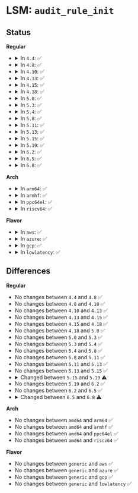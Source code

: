 # LSM: <code>audit_rule_init</code>

## Status
<b>Regular</b>
<ul>
<li>
<details>
<summary>In <code>4.4</code>: ✅</summary>

```c
int security_audit_rule_init(u32 field, u32 op, char *rulestr, void **lsmrule);
```
</details>
</li>
<li>
<details>
<summary>In <code>4.8</code>: ✅</summary>

```c
int security_audit_rule_init(u32 field, u32 op, char *rulestr, void **lsmrule);
```
</details>
</li>
<li>
<details>
<summary>In <code>4.10</code>: ✅</summary>

```c
int security_audit_rule_init(u32 field, u32 op, char *rulestr, void **lsmrule);
```
</details>
</li>
<li>
<details>
<summary>In <code>4.13</code>: ✅</summary>

```c
int security_audit_rule_init(u32 field, u32 op, char *rulestr, void **lsmrule);
```
</details>
</li>
<li>
<details>
<summary>In <code>4.15</code>: ✅</summary>

```c
int security_audit_rule_init(u32 field, u32 op, char *rulestr, void **lsmrule);
```
</details>
</li>
<li>
<details>
<summary>In <code>4.18</code>: ✅</summary>

```c
int security_audit_rule_init(u32 field, u32 op, char *rulestr, void **lsmrule);
```
</details>
</li>
<li>
<details>
<summary>In <code>5.0</code>: ✅</summary>

```c
int security_audit_rule_init(u32 field, u32 op, char *rulestr, void **lsmrule);
```
</details>
</li>
<li>
<details>
<summary>In <code>5.3</code>: ✅</summary>

```c
int security_audit_rule_init(u32 field, u32 op, char *rulestr, void **lsmrule);
```
</details>
</li>
<li>
<details>
<summary>In <code>5.4</code>: ✅</summary>

```c
int security_audit_rule_init(u32 field, u32 op, char *rulestr, void **lsmrule);
```
</details>
</li>
<li>
<details>
<summary>In <code>5.8</code>: ✅</summary>

```c
int security_audit_rule_init(u32 field, u32 op, char *rulestr, void **lsmrule);
```
</details>
</li>
<li>
<details>
<summary>In <code>5.11</code>: ✅</summary>

```c
int security_audit_rule_init(u32 field, u32 op, char *rulestr, void **lsmrule);
```
</details>
</li>
<li>
<details>
<summary>In <code>5.13</code>: ✅</summary>

```c
int security_audit_rule_init(u32 field, u32 op, char *rulestr, void **lsmrule);
```
</details>
</li>
<li>
<details>
<summary>In <code>5.15</code>: ✅</summary>

```c
int security_audit_rule_init(u32 field, u32 op, char *rulestr, void **lsmrule);
```
</details>
</li>
<li>
<details>
<summary>In <code>5.19</code>: ✅</summary>

```c
int security_audit_rule_init(u32 field, u32 op, char *rulestr, struct audit_lsm_rules *lsmrules);
```
</details>
</li>
<li>
<details>
<summary>In <code>6.2</code>: ✅</summary>

```c
int security_audit_rule_init(u32 field, u32 op, char *rulestr, struct audit_lsm_rules *lsmrules);
```
</details>
</li>
<li>
<details>
<summary>In <code>6.5</code>: ✅</summary>

```c
int security_audit_rule_init(u32 field, u32 op, char *rulestr, struct audit_lsm_rules *lsmrules);
```
</details>
</li>
<li>
<details>
<summary>In <code>6.8</code>: ✅</summary>

```c
int security_audit_rule_init(u32 field, u32 op, char *rulestr, void **lsmrule);
```
</details>
</li>
</ul>
<b>Arch</b>
<ul>
<li>
<details>
<summary>In <code>arm64</code>: ✅</summary>

```c
int security_audit_rule_init(u32 field, u32 op, char *rulestr, void **lsmrule);
```
</details>
</li>
<li>
<details>
<summary>In <code>armhf</code>: ✅</summary>

```c
int security_audit_rule_init(u32 field, u32 op, char *rulestr, void **lsmrule);
```
</details>
</li>
<li>
<details>
<summary>In <code>ppc64el</code>: ✅</summary>

```c
int security_audit_rule_init(u32 field, u32 op, char *rulestr, void **lsmrule);
```
</details>
</li>
<li>
<details>
<summary>In <code>riscv64</code>: ✅</summary>

```c
int security_audit_rule_init(u32 field, u32 op, char *rulestr, void **lsmrule);
```
</details>
</li>
</ul>
<b>Flavor</b>
<ul>
<li>
<details>
<summary>In <code>aws</code>: ✅</summary>

```c
int security_audit_rule_init(u32 field, u32 op, char *rulestr, void **lsmrule);
```
</details>
</li>
<li>
<details>
<summary>In <code>azure</code>: ✅</summary>

```c
int security_audit_rule_init(u32 field, u32 op, char *rulestr, void **lsmrule);
```
</details>
</li>
<li>
<details>
<summary>In <code>gcp</code>: ✅</summary>

```c
int security_audit_rule_init(u32 field, u32 op, char *rulestr, void **lsmrule);
```
</details>
</li>
<li>
<details>
<summary>In <code>lowlatency</code>: ✅</summary>

```c
int security_audit_rule_init(u32 field, u32 op, char *rulestr, void **lsmrule);
```
</details>
</li>
</ul>

## Differences
<b>Regular</b>
<ul>
<li>
No changes between <code>4.4</code> and <code>4.8</code> ✅
</li>
<li>
No changes between <code>4.8</code> and <code>4.10</code> ✅
</li>
<li>
No changes between <code>4.10</code> and <code>4.13</code> ✅
</li>
<li>
No changes between <code>4.13</code> and <code>4.15</code> ✅
</li>
<li>
No changes between <code>4.15</code> and <code>4.18</code> ✅
</li>
<li>
No changes between <code>4.18</code> and <code>5.0</code> ✅
</li>
<li>
No changes between <code>5.0</code> and <code>5.3</code> ✅
</li>
<li>
No changes between <code>5.3</code> and <code>5.4</code> ✅
</li>
<li>
No changes between <code>5.4</code> and <code>5.8</code> ✅
</li>
<li>
No changes between <code>5.8</code> and <code>5.11</code> ✅
</li>
<li>
No changes between <code>5.11</code> and <code>5.13</code> ✅
</li>
<li>
No changes between <code>5.13</code> and <code>5.15</code> ✅
</li>
<li>
<details>
<summary>Changed between <code>5.15</code> and <code>5.19</code> ⚠️</summary>
<ul>
<li>
<b>Param added. </b>
<code>struct audit_lsm_rules *lsmrules</code>
</li>
<li>
<b>Param removed. </b>
<code>void **lsmrule</code>
</li>
</ul>
</details>
</li>
<li>
No changes between <code>5.19</code> and <code>6.2</code> ✅
</li>
<li>
No changes between <code>6.2</code> and <code>6.5</code> ✅
</li>
<li>
<details>
<summary>Changed between <code>6.5</code> and <code>6.8</code> ⚠️</summary>
<ul>
<li>
<b>Param added. </b>
<code>void **lsmrule</code>
</li>
<li>
<b>Param removed. </b>
<code>struct audit_lsm_rules *lsmrules</code>
</li>
</ul>
</details>
</li>
</ul>
<b>Arch</b>
<ul>
<li>
No changes between <code>amd64</code> and <code>arm64</code> ✅
</li>
<li>
No changes between <code>amd64</code> and <code>armhf</code> ✅
</li>
<li>
No changes between <code>amd64</code> and <code>ppc64el</code> ✅
</li>
<li>
No changes between <code>amd64</code> and <code>riscv64</code> ✅
</li>
</ul>
<b>Flavor</b>
<ul>
<li>
No changes between <code>generic</code> and <code>aws</code> ✅
</li>
<li>
No changes between <code>generic</code> and <code>azure</code> ✅
</li>
<li>
No changes between <code>generic</code> and <code>gcp</code> ✅
</li>
<li>
No changes between <code>generic</code> and <code>lowlatency</code> ✅
</li>
</ul>
